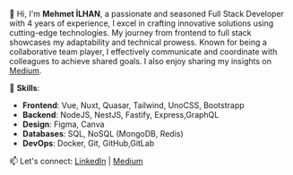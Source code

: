 👋 Hi, I'm **Mehmet İLHAN**, a passionate and seasoned Full Stack Developer with 4 years of experience, I excel in crafting innovative solutions using cutting-edge technologies. My journey from frontend to full stack showcases my adaptability and technical prowess. Known for being a collaborative team player, I effectively communicate and coordinate with colleagues to achieve shared goals. I also enjoy sharing my insights on [Medium](https://medium.com/@cibilex).



🔧 **Skills**:
- **Frontend**: Vue, Nuxt, Quasar, Tailwind, UnoCSS, Bootstrapp
- **Backend**: NodeJS, NestJS, Fastify, Express,GraphQL
- **Design**: Figma, Canva
- **Databases**: SQL, NoSQL (MongoDB, Redis)
- **DevOps**: Docker, Git, GitHub,GitLab


📫 Let's connect:  [LinkedIn](https://www.linkedin.com/in/cibilex) | [Medium](https://medium.com/@cibilex)
